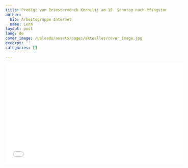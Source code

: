 ```yaml
---
title: Predigt von Priestermönch Kornilij am 19. Sonntag nach Pfingsten
author:
  bio: Arbeitsgruppe Internet
  name: Lena
layout: post
lang: de
cover_image: /uploads/assets/pages/aktuelles/cover_image.jpg
excerpt: ''
categories: []

---
```

<iframe width="560" height="315" src="[https://www.youtube.com/embed/p624_C_gC7o](https://www.youtube.com/embed/p624_C_gC7o "https://www.youtube.com/embed/p624_C_gC7o")" frameborder="0" allow="accelerometer; autoplay; encrypted-media; gyroscope; picture-in-picture" allowfullscreen></iframe>
